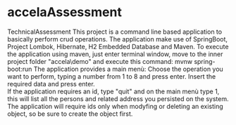 # accelaAssessment
TechnicalAssessment
This project is a command line based application to basically perform crud operations.
The application make use of SpringBoot, Project Lombok, Hibernate, H2 Embedded Database and Maven.
To execute the application using maven, just enter terminal window, move to the inner project folder "accela\demo" and execute this command:
mvnw spring-boot:run
The application provides a main menù:
Choose the operation you want to perform, typing a number from 1 to 8 and press enter.
Insert the required data and press enter.  
If the application requires an id, type "quit" and on the main menù type 1, this will list all the persons and related address you persisted on the system.
The application will require ids only when modyfing or deleting an existing object, so be sure to create the object first.
